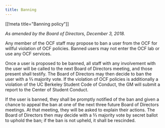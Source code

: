 ```yaml
---
title: Banning
---
```


[[!meta title="Banning policy"]]

_As amended by the Board of Directors, December 3, 2018._

Any member of the OCF staff may propose to ban a user from the OCF for willful
violation of OCF policies. Banned users may not enter the OCF lab or use any
OCF services.

Once a user is proposed to be banned, all staff with any involvement with the
user will be called to the next Board of Directors meeting, and those present
shall testify. The Board of Directors may then decide to ban the user with a ⅔
majority vote. If the violation of OCF policies is additionally a violation of
the UC Berkeley Student Code of Conduct, the GM will submit a report to the
Center of Student Conduct.

If the user is banned, they shall be promptly notified of the ban and given a
chance to appeal the ban at one of the next three future Board of Directors
meetings. At that meeting, they will be asked to explain their actions. The
Board of Directors then may decide with a ⅔ majority vote by secret ballot to
uphold the ban; if the ban is not upheld, it shall be rescinded.
